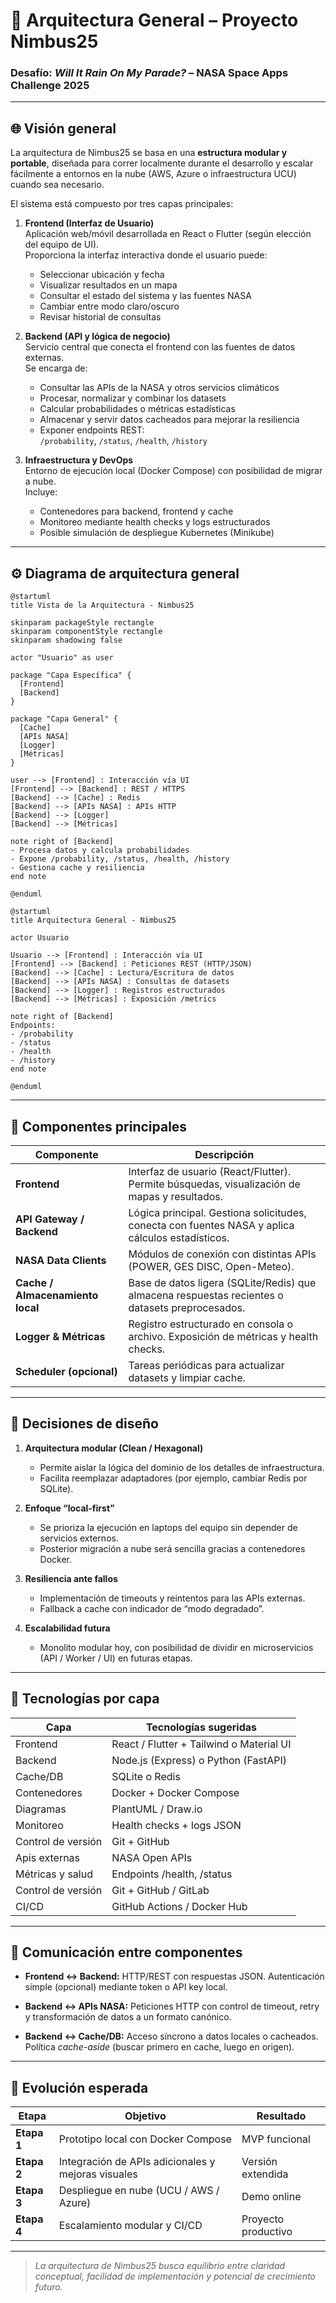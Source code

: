 # 🧩 Arquitectura General – Proyecto Nimbus25  
### Desafío: *Will It Rain On My Parade?* – NASA Space Apps Challenge 2025

---

## 🌐 Visión general

La arquitectura de Nimbus25 se basa en una **estructura modular y portable**, diseñada para correr localmente durante el desarrollo y escalar fácilmente a entornos en la nube (AWS, Azure o infraestructura UCU) cuando sea necesario.

El sistema está compuesto por tres capas principales:

1. **Frontend (Interfaz de Usuario)**  
   Aplicación web/móvil desarrollada en React o Flutter (según elección del equipo de UI).  
   Proporciona la interfaz interactiva donde el usuario puede:
   - Seleccionar ubicación y fecha  
   - Visualizar resultados en un mapa  
   - Consultar el estado del sistema y las fuentes NASA  
   - Cambiar entre modo claro/oscuro  
   - Revisar historial de consultas  

2. **Backend (API y lógica de negocio)**  
   Servicio central que conecta el frontend con las fuentes de datos externas.  
   Se encarga de:
   - Consultar las APIs de la NASA y otros servicios climáticos  
   - Procesar, normalizar y combinar los datasets  
   - Calcular probabilidades o métricas estadísticas  
   - Almacenar y servir datos cacheados para mejorar la resiliencia  
   - Exponer endpoints REST:  
     `/probability`, `/status`, `/health`, `/history`

3. **Infraestructura y DevOps**  
   Entorno de ejecución local (Docker Compose) con posibilidad de migrar a nube.  
   Incluye:
   - Contenedores para backend, frontend y cache  
   - Monitoreo mediante health checks y logs estructurados  
   - Posible simulación de despliegue Kubernetes (Minikube)  

---

## ⚙️ Diagrama de arquitectura general

```plantuml
@startuml
title Vista de la Arquitectura - Nimbus25

skinparam packageStyle rectangle
skinparam componentStyle rectangle
skinparam shadowing false

actor "Usuario" as user

package "Capa Específica" {
  [Frontend]
  [Backend]
}

package "Capa General" {
  [Cache]
  [APIs NASA]
  [Logger]
  [Métricas]
}

user --> [Frontend] : Interacción vía UI
[Frontend] --> [Backend] : REST / HTTPS
[Backend] --> [Cache] : Redis
[Backend] --> [APIs NASA] : APIs HTTP
[Backend] --> [Logger]
[Backend] --> [Métricas]

note right of [Backend]
- Procesa datos y calcula probabilidades  
- Expone /probability, /status, /health, /history  
- Gestiona cache y resiliencia
end note

@enduml
````

```plantuml
@startuml
title Arquitectura General - Nimbus25

actor Usuario

Usuario --> [Frontend] : Interacción vía UI
[Frontend] --> [Backend] : Peticiones REST (HTTP/JSON)
[Backend] --> [Cache] : Lectura/Escritura de datos
[Backend] --> [APIs NASA] : Consultas de datasets
[Backend] --> [Logger] : Registros estructurados
[Backend] --> [Métricas] : Exposición /metrics

note right of [Backend]
Endpoints:
- /probability
- /status
- /health
- /history
end note

@enduml
````

---

## 🧱 Componentes principales

| Componente                       | Descripción                                                                                      |
| -------------------------------- | ------------------------------------------------------------------------------------------------ |
| **Frontend**                     | Interfaz de usuario (React/Flutter). Permite búsquedas, visualización de mapas y resultados.     |
| **API Gateway / Backend**        | Lógica principal. Gestiona solicitudes, conecta con fuentes NASA y aplica cálculos estadísticos. |
| **NASA Data Clients**            | Módulos de conexión con distintas APIs (POWER, GES DISC, Open-Meteo).                            |
| **Cache / Almacenamiento local** | Base de datos ligera (SQLite/Redis) que almacena respuestas recientes o datasets preprocesados.  |
| **Logger & Métricas**            | Registro estructurado en consola o archivo. Exposición de métricas y health checks.              |
| **Scheduler (opcional)**         | Tareas periódicas para actualizar datasets y limpiar cache.                                      |

---

## 🧠 Decisiones de diseño

1. **Arquitectura modular (Clean / Hexagonal)**

   * Permite aislar la lógica del dominio de los detalles de infraestructura.
   * Facilita reemplazar adaptadores (por ejemplo, cambiar Redis por SQLite).

2. **Enfoque “local-first”**

   * Se prioriza la ejecución en laptops del equipo sin depender de servicios externos.
   * Posterior migración a nube será sencilla gracias a contenedores Docker.

3. **Resiliencia ante fallos**

   * Implementación de timeouts y reintentos para las APIs externas.
   * Fallback a cache con indicador de “modo degradado”.

4. **Escalabilidad futura**

   * Monolito modular hoy, con posibilidad de dividir en microservicios (API / Worker / UI) en futuras etapas.

---

## 🧰 Tecnologías por capa

| Capa               | Tecnologías sugeridas                    |
| ------------------ | ---------------------------------------- |
| Frontend           | React / Flutter + Tailwind o Material UI |
| Backend            | Node.js (Express) o Python (FastAPI)     |
| Cache/DB           | SQLite o Redis                           |
| Contenedores       | Docker + Docker Compose                  |
| Diagramas          | PlantUML / Draw.io                       |
| Monitoreo          | Health checks + logs JSON                |
| Control de versión | Git + GitHub                             |
| Apis externas      | NASA Open APIs                           |
| Métricas y salud   | Endpoints /health, /status               |
| Control de versión | Git + GitHub / GitLab                    |
| CI/CD              | GitHub Actions / Docker Hub              |

---

## 🧭 Comunicación entre componentes

* **Frontend ↔ Backend:**
  HTTP/REST con respuestas JSON.
  Autenticación simple (opcional) mediante token o API key local.

* **Backend ↔ APIs NASA:**
  Peticiones HTTP con control de timeout, retry y transformación de datos a un formato canónico.

* **Backend ↔ Cache/DB:**
  Acceso síncrono a datos locales o cacheados.
  Política *cache-aside* (buscar primero en cache, luego en origen).

---

## 🧩 Evolución esperada

| Etapa       | Objetivo                                           | Resultado           |
| ----------- | -------------------------------------------------- | ------------------- |
| **Etapa 1** | Prototipo local con Docker Compose                 | MVP funcional       |
| **Etapa 2** | Integración de APIs adicionales y mejoras visuales | Versión extendida   |
| **Etapa 3** | Despliegue en nube (UCU / AWS / Azure)             | Demo online         |
| **Etapa 4** | Escalamiento modular y CI/CD                       | Proyecto productivo |

---

> *La arquitectura de Nimbus25 busca equilibrio entre claridad conceptual, facilidad de implementación y potencial de crecimiento futuro.*
